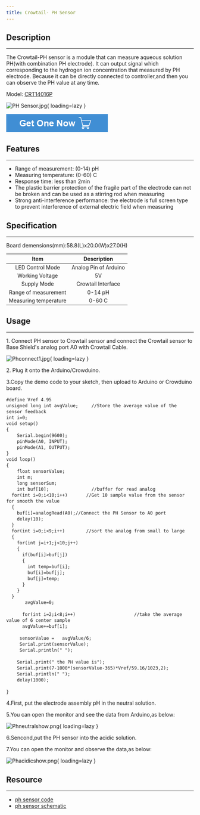 ```yaml
---
title: Crowtail- PH Sensor
---
```


## Description
-----------

The Crowtail-PH sensor is a module that can measure aqueous solution PH(with combination PH electrode). It can output signal which corresponding to the hydrogen ion concentration that measured by PH electrode. Because it can be directly connected to controller,and then you can observe the PH value at any time.

Model: [CRT14016P](https://www.elecrow.com/crowtail-ph-sensor.html)

![PH Sensor.jpg](https://wiki.elecrow.com/images/thumb/3/3f/PH_Sensor.jpg/500px-PH_Sensor.jpg){ loading=lazy }

[![Alt text](./assets/images/Get_one_now.png)](https://www.elecrow.com/crowtail-ph-sensor.html?wiki "Title text")

## Features
--------

- Range of measurement: (0-14) pH
- Measuring temperature: (0-60) C
- Response time: less than 2min
- The plastic barrier protection of the fragile part of the electrode can not be broken and can be used as a stirring rod when measuring
- Strong anti-interference performance: the electrode is full screen type to prevent interference of external electric field when measuring

## Specification
-------------

Board demensions(mm):58.8(L)x20.0(W)x27.0(H)

| Item | Description |
|:-:|:-:|
| LED Control Mode | Analog Pin of Arduino |
| Working Voltage | 5V |
| Supply Mode | Crowtail Interface |
| Range of measurement | 0-14 pH |
| Measuring temperature | 0-60 C |

## Usage
-----

1\. Connect PH sensor to Crowtail sensor and connect the Crowtail sensor to Base Shield's analog port A0 with Crowtail Cable.

![Phconnect1.jpg](https://wiki.elecrow.com/images/thumb/c/c0/Phconnect1.jpg/500px-Phconnect1.jpg){ loading=lazy }

2\. Plug it onto the Arduino/Crowduino.

3.Copy the demo code to your sketch, then upload to Arduino or Crowduino board.

```
#define Vref 4.95
unsigned long int avgValue;     //Store the average value of the sensor feedback
int i=0;
void setup()
{
    Serial.begin(9600);
    pinMode(A0, INPUT);
    pinMode(A1, OUTPUT);
}
void loop()
{
    float sensorValue;
    int m;
    long sensorSum;
    int buf[10];                //buffer for read analog
  for(int i=0;i<10;i++)       //Get 10 sample value from the sensor for smooth the value
  { 
    buf[i]=analogRead(A0);//Connect the PH Sensor to A0 port
    delay(10);
  }
  for(int i=0;i<9;i++)        //sort the analog from small to large
  {
    for(int j=i+1;j<10;j++)
    {
      if(buf[i]>buf[j])
      {
        int temp=buf[i];
        buf[i]=buf[j];
        buf[j]=temp;
      }
    }
  }
       avgValue=0;
 
      for(int i=2;i<8;i++)                      //take the average value of 6 center sample
      avgValue+=buf[i];
    
     sensorValue =   avgValue/6;
     Serial.print(sensorValue);
     Serial.println(" ");

    Serial.print(" the PH value is");
    Serial.print(7-1000*(sensorValue-365)*Vref/59.16/1023,2);
    Serial.println(" ");
    delay(1000);

}
```

4.First, put the electrode assembly pH in the neutral solution.

5.You can open the monitor and see the data from Arduino,as below:

![Phneutralshow.png](https://wiki.elecrow.com/images/thumb/e/ef/Phneutralshow.png/500px-Phneutralshow.png){ loading=lazy }

6.Sencond,put the PH sensor into the acidic solution.

7.You can open the monitor and observe the data,as below:

![Phacidicshow.png](https://wiki.elecrow.com/images/thumb/8/8d/Phacidicshow.png/500px-Phacidicshow.png){ loading=lazy }

## Resource
--------

- [ph sensor code](./files/Ph-sensor-code-zip.md)
- [ph sensor schematic](./files/Ph-sensor-schematic-zip.md)